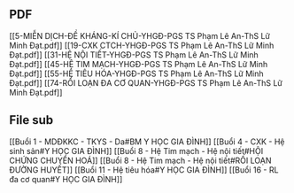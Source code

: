 ## PDF
[[5-MIỄN DỊCH-ĐỀ KHÁNG-KÍ CHỦ-YHGĐ-PGS TS Phạm Lê An-ThS Lữ Minh Đạt.pdf]]
[[19-CXK CTCH-YHGĐ-PGS TS Phạm Lê An-ThS Lữ Minh Đạt.pdf]]
[[31-HỆ NỘI TIẾT-YHGĐ-PGS TS Phạm Lê An-ThS Lữ Minh Đạt.pdf]]
[[45-HỆ TIM MẠCH-YHGĐ-PGS TS Phạm Lê An-ThS Lữ Minh Đạt.pdf]]
[[55-HỆ TIÊU HÓA-YHGĐ-PGS TS Phạm Lê An-ThS Lữ Minh Đạt.pdf]]
[[74-RỐI LOẠN ĐA CƠ QUAN-YHGĐ-PGS TS Phạm Lê An-ThS Lữ Minh Đạt.pdf]]

## File sub
[[Buổi 1 - MDĐKKC - TKYS - Da#BM Y HỌC GIA ĐÌNH]]
[[Buổi 4 - CXK - Hệ sinh sản#Y HỌC GIA ĐÌNH]]
[[Buổi 8 - Hệ Tim mạch - Hệ nội tiết#HỘI CHỨNG CHUYỂN HOÁ]]
[[Buổi 8 - Hệ Tim mạch - Hệ nội tiết#RỐI LOẠN ĐƯỜNG HUYẾT]]
[[Buổi 11 - Hệ tiêu hóa#Y HỌC GIA ĐÌNH]]
[[Buổi 16 - RL đa cơ quan#Y HỌC GIA ĐÌNH]]
